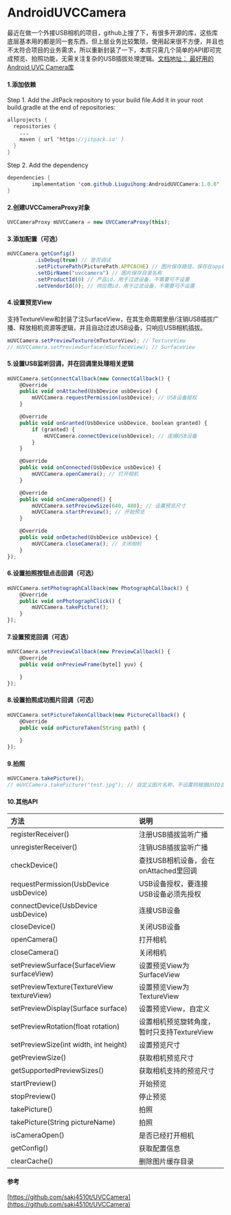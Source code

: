 # AndroidUVCCamera
最近在做一个外接USB相机的项目，github上搜了下，有很多开源的库，这些库底层基本用的都是同一套东西，但上层业务比较繁琐，使用起来很不方便，并且也不太符合项目的业务需求，所以重新封装了一下，本库只需几个简单的API即可完成预览、拍照功能，无需关注复杂的USB插拔处理逻辑。[文档地址：
最好用的Android UVC Camera库](https://blog.csdn.net/u011630465/article/details/86511258)
#### 1.添加依赖
Step 1. Add the JitPack repository to your build file.Add it in your root build.gradle at the end of repositories:
```java
allprojects {
  repositories {
    ...
    maven { url 'https://jitpack.io' }
  }
}
```
Step 2. Add the dependency
```java
dependencies {
        implementation 'com.github.Liuguihong:AndroidUVCCamera:1.0.0'
}
```
#### 2.创建UVCCameraProxy对象
```javascript
UVCCameraProxy mUVCCamera = new UVCCameraProxy(this);
```
#### 3.添加配置（可选）
```javascript
mUVCCamera.getConfig()
         .isDebug(true) // 是否调试
         .setPicturePath(PicturePath.APPCACHE) // 图片保存路径，保存在app缓存还是sd卡
         .setDirName("uvccamera") // 图片保存目录名称
         .setProductId(0) // 产品id，用于过滤设备，不需要可不设置
         .setVendorId(0); // 供应商id，用于过滤设备，不需要可不设置
```
#### 4.设置预览View
支持TextureView和封装了注SurfaceView，在其生命周期里册/注销USB插拔广播、释放相机资源等逻辑，并且自动过滤USB设备，只响应USB相机插拔。
```javascript
mUVCCamera.setPreviewTexture(mTextureView); // TextureView
// mUVCCamera.setPreviewSurface(mSurfaceView); // SurfaceView
```
#### 5.设置USB监听回调，并在回调里处理相关逻辑
```javascript
mUVCCamera.setConnectCallback(new ConnectCallback() {
    @Override
    public void onAttached(UsbDevice usbDevice) {
        mUVCCamera.requestPermission(usbDevice); // USB设备授权
    }

    @Override
    public void onGranted(UsbDevice usbDevice, boolean granted) {
        if (granted) {
            mUVCCamera.connectDevice(usbDevice); // 连接USB设备
        }
    }

    @Override
    public void onConnected(UsbDevice usbDevice) {
        mUVCCamera.openCamera(); // 打开相机
    }

    @Override
    public void onCameraOpened() {
        mUVCCamera.setPreviewSize(640, 480); // 设置预览尺寸
        mUVCCamera.startPreview(); // 开始预览
    }

    @Override
    public void onDetached(UsbDevice usbDevice) {
        mUVCCamera.closeCamera(); // 关闭相机
    }
});
```
#### 6.设置拍照按钮点击回调（可选）
```javascript
mUVCCamera.setPhotographCallback(new PhotographCallback() {
    @Override
    public void onPhotographClick() {
        mUVCCamera.takePicture();
    }
});
```
#### 7.设置预览回调（可选）
```javascript
mUVCCamera.setPreviewCallback(new PreviewCallback() {
    @Override
    public void onPreviewFrame(byte[] yuv) {

    }
});
```
#### 8.设置拍照成功图片回调（可选）
```javascript
mUVCCamera.setPictureTakenCallback(new PictureCallback() {
    @Override
    public void onPictureTaken(String path) {
    
    }
});
```
#### 9.拍照
```javascript
mUVCCamera.takePicture();
// mUVCCamera.takePicture("test.jpg"); // 自定义图片名称，不设置则根据UUID自动保存
```
#### 10.其他API
|方法|说明|
|:-------------|:-------------|
|registerReceiver()|注册USB插拔监听广播|
|unregisterReceiver()|注销USB插拔监听广播|
|checkDevice()|查找USB相机设备，会在onAttached里回调|
|requestPermission(UsbDevice usbDevice)|USB设备授权，要连接USB设备必须先授权|
|connectDevice(UsbDevice usbDevice)|连接USB设备|
|closeDevice()|关闭USB设备|
|openCamera()|打开相机|
|closeCamera()|关闭相机|
|setPreviewSurface(SurfaceView surfaceView)|设置预览View为SurfaceView|
|setPreviewTexture(TextureView textureView)|设置预览View为TextureView|
|setPreviewDisplay(Surface surface)|设置预览View，自定义|
|setPreviewRotation(float rotation)|设置相机预览旋转角度，暂时只支持TextureView|
|setPreviewSize(int width, int height)|设置预览尺寸|
|getPreviewSize()|获取相机预览尺寸|
|getSupportedPreviewSizes()|获取相机支持的预览尺寸|
|startPreview()|开始预览|
|stopPreview()|停止预览|
|takePicture()|拍照|
|takePicture(String pictureName)|拍照|
|isCameraOpen()|是否已经打开相机|
|getConfig()|获取配置信息|
|clearCache()|删除图片缓存目录|
#### 参考
 [https://github.com/saki4510t/UVCCamera](https://github.com/saki4510t/UVCCamera)


